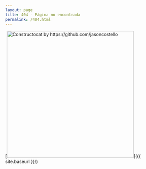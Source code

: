 ```yaml
---
layout: page
title: 404 - Página no encontrada
permalink: /404.html
---
```


[<img src="{{ site.baseurl }}/images/404.jpg" alt="Constructocat by https://github.com/jasoncostello" style="width: 400px;"/>]({{ site.baseurl }}/)
